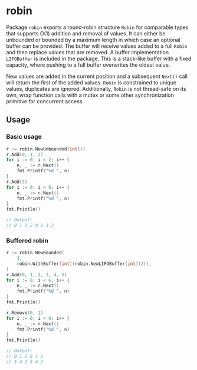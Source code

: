 # robin

Package `robin` exports a round-robin structure `Robin` for comparable types that supports O(1) addition and removal of values. It can either be unbounded or bounded by a maximum length in which case an optional buffer can be provided. The buffer will receive values added to a full `Robin` and then replace values that are removed. A buffer implementation `LIFOBuffer` is included in the package. This is a stack-like buffer with a fixed capacity, where pushing to a full buffer overwrites the oldest value.

New values are added in the current position and a subsequent `Next()` call will return the first of the added values. `Robin` is constrained to unique values, duplicates are ignored. Additionally, `Robin` is not thread-safe on its own, wrap function calls with a mutex or some other synchronization primitive for concurrent access.

## Usage

### Basic usage

```go
r := robin.NewUnbounded[int]()
r.Add(0, 1, 2)
for i := 0; i < 2; i++ {
    n, _ := r.Next()
    fmt.Printf("%d ", n)
}
r.Add(3)
for i := 0; i < 6; i++ {
    n, _ := r.Next()
    fmt.Printf("%d ", n)
}
fmt.Println()

// Output:
// 0 1 3 2 0 1 3 2 
```

### Buffered robin

```go
r := robin.NewBounded(
    3,
    robin.WithBuffer[int](robin.NewLIFOBuffer[int](2)),
)
r.Add(0, 1, 2, 3, 4, 5)
for i := 0; i < 6; i++ {
    n, _ := r.Next()
    fmt.Printf("%d ", n)
}
fmt.Println()

r.Remove(0, 1)
for i := 0; i < 6; i++ {
    n, _ := r.Next()
    fmt.Printf("%d ", n)
}
fmt.Println()

// Output:
// 0 1 2 0 1 2 
// 5 4 2 5 4 2 
```
